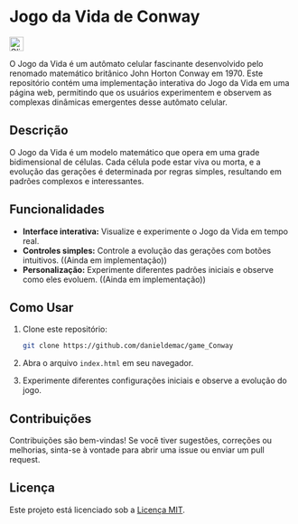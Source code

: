 <h1 aling="center">Jogo da Vida de Conway</h1>
<img width="25" height="25" src="https://en.wikipedia.org/wiki/File:Game_of_life_animated_glider.gif" alt="Glider"/>

O Jogo da Vida é um autômato celular fascinante desenvolvido pelo renomado matemático britânico John Horton Conway em 1970. Este repositório contém uma implementação interativa do Jogo da Vida em uma página web, permitindo que os usuários experimentem e observem as complexas dinâmicas emergentes desse autômato celular.

## Descrição

O Jogo da Vida é um modelo matemático que opera em uma grade bidimensional de células. Cada célula pode estar viva ou morta, e a evolução das gerações é determinada por regras simples, resultando em padrões complexos e interessantes.

## Funcionalidades

- **Interface interativa:** Visualize e experimente o Jogo da Vida em tempo real.
- **Controles simples:** Controle a evolução das gerações com botões intuitivos. ((Ainda em implementação))
- **Personalização:** Experimente diferentes padrões iniciais e observe como eles evoluem. ((Ainda em implementação))

## Como Usar

1. Clone este repositório:

    ```bash
    git clone https://github.com/danieldemac/game_Conway
    ```

2. Abra o arquivo `index.html` em seu navegador.

3. Experimente diferentes configurações iniciais e observe a evolução do jogo.

## Contribuições

Contribuições são bem-vindas! Se você tiver sugestões, correções ou melhorias, sinta-se à vontade para abrir uma issue ou enviar um pull request.

## Licença

Este projeto está licenciado sob a [Licença MIT](LICENSE.md).

